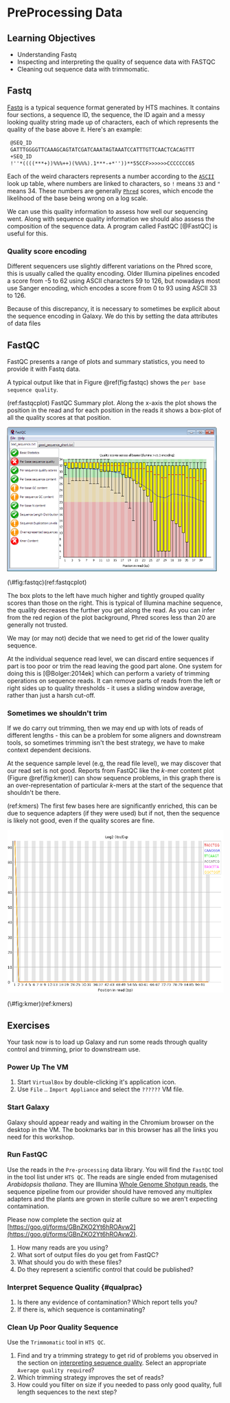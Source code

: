 # PreProcessing Data

## Learning Objectives

  * Understanding Fastq
  * Inspecting and interpreting the quality of sequence data with FASTQC
  * Cleaning out sequence data with trimmomatic.

## Fastq

[Fastq](https://en.wikipedia.org/wiki/FASTQ_format) is a typical sequence format generated by HTS machines. It contains four sections, a sequence ID, the sequence, the ID again and a messy looking quality string made up of characters, each of which represents the quality of the base above it. Here's an example:

``` 
 @SEQ_ID
 GATTTGGGGTTCAAAGCAGTATCGATCAAATAGTAAATCCATTTGTTCAACTCACAGTTT
 +SEQ_ID
 !''*((((***+))%%%++)(%%%%).1***-+*''))**55CCF>>>>>>CCCCCCC65
```

Each of the weird characters represents a number according to the [`ASCII`](https://en.wikipedia.org/wiki/ASCII) look up table, where numbers are linked to characters, so `!` means `33` and `"` means 34. These numbers are generally [`Phred`](https://en.wikipedia.org/wiki/Phred_quality_score) scores, which encode the likelihood of the base being wrong on a log scale.

We can use this quality information to assess how well our sequencing went. Along with sequence quality information we should also assess the composition of the sequence data. A program called FastQC [@FastQC] is useful for this.

### Quality score encoding 

Different sequencers use slightly different variations on the Phred score, this is usually called the quality encoding. Older Illumina pipelines encoded a score from -5 to 62 using ASCII characters 59 to 126, but nowadays most use Sanger encoding, which encodes a score from 0 to 93 using ASCII 33 to 126.

Because of this discrepancy, it is necessary to sometimes be explicit about the sequence encoding in Galaxy. We do this by setting the data attributes of data files

## FastQC

FastQC presents a range of plots and summary statistics, you need to provide it with Fastq data.

A typical output like that in Figure \@ref(fig:fastqc) shows the `per base sequence quality`. 

(ref:fastqcplot) FastQC Summary plot. Along the x-axis the plot shows the position in the read and for each position in the reads it shows a box-plot of all the quality scores at that position. 

<div class="figure">
<img src="assets/fastqc.png" alt="(ref:fastqcplot)" width="488" />
<p class="caption">(\#fig:fastqc)(ref:fastqcplot)</p>
</div>

The box plots to the left have much higher and tightly grouped quality scores than those on the right. This is typical of Illumina machine sequence, the quality decreases the further you get along the read. As you can infer from the red region of the plot background, Phred scores less than 20 are generally not trusted.

We may (or may not) decide that we need to get rid of the lower quality sequence. 

At the individual sequence read level, we can discard entire sequences if part is too poor or trim the read leaving the good part alone. One system for doing this is [@Bolger:2014ek] which can perform a variety of trimming operations on sequence reads.  It can remove parts of reads from the left or right sides up to quality thresholds - it uses a sliding window average, rather than just a harsh cut-off. 

### Sometimes we shouldn't trim

If we do carry out trimming, then we may end up with lots of reads of different lengths - this can be a problem for some aligners and downstream tools, so sometimes trimming isn't the best strategy, we have to make context dependent decisions.

At the sequence sample level (e.g, the read file level), we may discover that our read set is not good. Reports from FastQC like the _k_-mer content plot (Figure \@ref(fig:kmer)) can show sequence problems, in this graph there is an over-representation of particular _k_-mers at the start of the sequence that shouldn't be there.

(ref:kmers) The first few bases here are significantly enriched, this can be due to sequence adapters (if they were used) but if not, then the sequence is likely not good, even if the quality scores are fine.

<div class="figure">
<img src="assets/kmer_content.png" alt="(ref:kmers)" width="512" />
<p class="caption">(\#fig:kmer)(ref:kmers)</p>
</div>

## Exercises

Your task now is to load up Galaxy and run some reads through quality control and trimming, prior to downstream use.
  
### Power Up The VM

  1. Start  `VirtualBox` by double-clicking it's application icon.
  2. Use `File` .. `Import Appliance` and select the `??????` VM file.

### Start Galaxy

Galaxy should appear ready and waiting in the Chromium browser on the desktop in the VM. The bookmarks bar in this browser has all the links you need for this workshop.

### Run FastQC

Use the reads in the `Pre-processing` data library. You will find the `FastQC` tool in the tool list under `HTS QC`.
The reads are single ended from mutagenised _Arabidopsis thaliana_. They are Illumina [Whole Genome Shotgun reads](https://en.wikipedia.org/wiki/Shotgun_sequencing), the sequence pipeline from our provider should have removed any multiplex adapters and the plants are grown in sterile culture so we aren't expecting contamination.

Please now complete the section quiz at [https://goo.gl/forms/GBnZKO2Yt6hROAvw2](https://goo.gl/forms/GBnZKO2Yt6hROAvw2).

 1. How many reads are you using?
 2. What sort of output files do you get from FastQC?
 3. What should you do with these files? 
 4. Do they represent a scientific control that could be published?

### Interpret Sequence Quality {#qualprac}

 1. Is there any evidence of contamination? Which report tells you?
 2. If there is, which sequence is contaminating?

### Clean Up Poor Quality Sequence

Use the `Trimmomatic` tool in `HTS QC`. 

 1. Find and try a trimming strategy to get rid of problems you observed in the section on [interpreting sequence quality](#qualprac). Select an appropriate `Average quality required`?
 2. Which trimming strategy improves the set of reads?
 3. How could you filter on size if you needed to pass only good quality, full length sequences to the next step?
